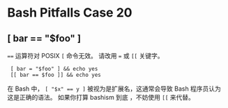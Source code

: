 # Bash Pitfalls Case 20
## [ bar == "\$foo" ]

`==` 运算符对 POSIX `[` 命令无效。 请改用 `=` 或 `[[` 关键字。

```shell
 [ bar = "$foo" ] && echo yes
 [[ bar == $foo ]] && echo yes
```

在 Bash 中， `[ "$x" == y ]` 被视为是扩展名，这通常会导致 Bash 程序员认为这是正确的语法。
如果你打算 bashism 到底 ，不妨使用 `[[` 来代替。
